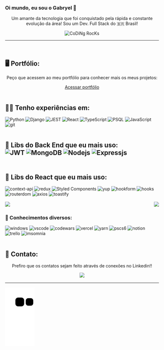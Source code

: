 ### Oi mundo, eu sou o Gabryel 👋
<div align="center" width="50">
<p>
  Um amante da tecnologia que foi conquistado pela rápida e constante evolução da área!
  Sou um Dev. Full Stack do 🇧🇷 Brasil!
</p>
<img src="https://github.com/SP-XD/SP-XD/blob/main/images/dev-working_rounded.gif?raw=true" href="https://github.com/sp-xd" alt="CoDiNg RocKs"  width="60%" />
</div>
<hr />
<br>
<h2> 🖥 Portfólio: </h2>
<div align="center" width="50">
  <p>Peço que acessem ao meu portfólio para conhecer mais os meus projetos:</p>
  <a href="https://portfolio-gbr.vercel.app/landing">Acessar portfólio</a>
</div>
<br>
<h2> 👨‍💻 Tenho experiências em: </h2>
<div>
<img height="20em" alt="Python" src="https://img.shields.io/badge/Python-3776AB?style=for-the-badge&logo=python&logoColor=white" />
<img height="20em" alt="Django" src="https://img.shields.io/badge/Django-092E20?style=for-the-badge&logo=django&logoColor=white" />
<img height="20em" alt="JEST" src="https://img.shields.io/badge/Jest-323330?style=for-the-badge&logo=Jest&logoColor=white" />
<img height="20em" alt="React" src="https://img.shields.io/badge/-React-45b8d8?style=flat-square&logo=react&logoColor=white" />
<img height="20em" alt="TypeScript" src="https://img.shields.io/badge/-TypeScript-007ACC?style=flat-square&logo=typescript&logoColor=white" />
<img height="20em" alt="PSQL" src="https://img.shields.io/badge/PostgreSQL-316192?style=for-the-badge&logo=postgresql&logoColor=white" />
<img height="20em" alt="JavaScript" src="https://img.shields.io/badge/JavaScript-323330?style=for-the-badge&logo=javascript&logoColor=F7DF1E">
<img height="20em" alt="git" src="https://img.shields.io/badge/-Git-F05032?style=flat-square&logo=git&logoColor=white" />
</div>
<br>
<h2> 📂 Libs do Back End que eu mais uso:</>
<div>
<img height="20em" alt="JWT" src="https://img.shields.io/badge/json%20web%20tokens-323330?style=for-the-badge&logo=json-web-tokens&logoColor=pink" />
<img height="20em" alt="MongoDB" src="https://img.shields.io/badge/-MongoDB-13aa52?style=flat-square&logo=mongodb&logoColor=white" />
<img height="20em" alt="Nodejs" src="https://img.shields.io/badge/-Nodejs-43853d?style=flat-square&logo=Node.js&logoColor=white" />
<img height="20em" alt="Expressjs" src="https://img.shields.io/badge/Express.js-404D59?style=for-the-badge"/>
</div>
<br>
<h2> 📂 Libs do React que eu mais uso:</h2>
<div>
<img height="20em" alt="context-api" src="https://img.shields.io/badge/Context--Api-563D7C?style=for-the-badge&logo=react&logoColor=black" />
<img height="20em" alt="redux" src="https://img.shields.io/badge/Redux-27338e?style=for-the-badge&logo=redux&logoColor=white" />
<img height="20em" alt="Styled Components" src="https://img.shields.io/badge/-Styled_Components-db7092?style=flat-square&logo=styled-components&logoColor=white" />
<img height="20em" alt="yup" src="https://img.shields.io/badge/Yup-purple?style=for-the-badge&logo=npm&logoColor=white" />
<img height="20em" alt="hookform" src="https://img.shields.io/badge/React--Hook--Form-gold?style=for-the-badge&logo=react&logoColor=black" />
<img height="20em" alt="hooks" src="https://img.shields.io/badge/React--Hooks-red?style=for-the-badge&logo=react&logoColor=white" />
<img height="20em" alt="routerdom" src="https://img.shields.io/badge/React_Router-CA4245?style=for-the-badge&logo=react-router&logoColor=white" />
<img height="20em" alt="axios" src="https://img.shields.io/badge/Axios-black?style=for-the-badge&logo=react&logoColor=white" />
<img height="20em" alt="toastify" src="https://img.shields.io/badge/Toastify-352341?style=for-the-badge&logo=react&logoColor=white" />
</div>
<br>

<div>
  <img  height="150em" src="https://github-readme-stats.vercel.app/api?username=gabryelmaraujo&show_icons=true&theme=midnight-purple&include_all_commits=true&count_private=true"/>
  <img align="right" height="150em" src="https://github-readme-stats.vercel.app/api/top-langs/?username=gabryelmaraujo&layout=compact&langs_count=16&theme=midnight-purple"/>
</div>

<h3> 📂 Conhecimentos diversos:</h3>
<div>
<img height="20em" alt="windows" src="https://img.shields.io/badge/Windows-0078D6?style=for-the-badge&logo=windows&logoColor=white" />
<img height="20em" alt="vscode" src="https://img.shields.io/badge/Visual_Studio_Code-0078D4?style=for-the-badge&logo=visual%20studio%20code&logoColor=white" />
<img height="20em" alt="codewars" src="https://img.shields.io/badge/Codewars-B1361E?style=for-the-badge&logo=Codewars&logoColor=white" />
<img height="20em" alt="vercel" src="https://img.shields.io/badge/Vercel-444?style=for-the-badge&logo=vercel&logoColor=white" />
<img height="20em" alt="yarn" src="https://img.shields.io/badge/Yarn-purple.svg?&style=for-the-badge&logo=yarn&logoColor=white" />
<img height="20em" alt="pscs6" src="https://img.shields.io/badge/Photoshop-blue?style=for-the-badge&logo=adobe-photoshop&logoColor=white" />
<img height="20em" alt="notion" src="https://img.shields.io/badge/Notion-black.svg?&style=for-the-badge&logo=notion&logoColor=white" />
<img height="20em" alt="trello" src="https://img.shields.io/badge/Trello-red.svg?&style=for-the-badge&logo=trello&logoColor=white" />
<img height="20em" alt="imsomnia" src="https://img.shields.io/badge/Insomnia-560e7c.svg?&style=for-the-badge&logo=insomnia&logoColor=white" />
</div>


<br>
<h2> 📩 Contato: </h2>
<div align="center" width="50">
  <p>Prefiro que os contatos sejam feito através de conexões no Linkedin!!</p>
<a href="https://www.linkedin.com/in/gabryelmaraujo"><img src="https://img.shields.io/badge/linkedin-%230077B5.svg?&style=for-the-badge&logo=linkedin&logoColor=white" height=25></a>
</div>

<hr />

![Snake animation](https://github.com/gabryelmaraujo/gabryelmaraujo/blob/output/github-contribution-grid-snake.svg)
